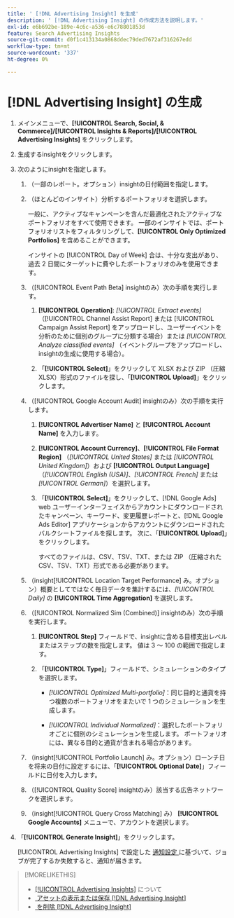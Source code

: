 ```yaml
---
title: ' [!DNL Advertising Insight] を生成'
description: ' [!DNL Advertising Insight] の作成方法を説明します。'
exl-id: e6b692be-189e-4c6c-a536-e6c78801853d
feature: Search Advertising Insights
source-git-commit: d0f1c413134a0868ddec79ded7672af316267edd
workflow-type: tm+mt
source-wordcount: '337'
ht-degree: 0%

---
```


# [!DNL Advertising Insight] の生成

1. メインメニューで、**[!UICONTROL Search, Social, & Commerce]/[!UICONTROL Insights & Reports]/[!UICONTROL Advertising Insights]** をクリックします。

2. 生成するinsightをクリックします。

3. 次のようにinsightを指定します。

   1. （一部のレポート。オプション）insightの日付範囲を指定します。

   2. （ほとんどのインサイト）分析するポートフォリオを選択します。

      一般に、アクティブなキャンペーンを含んだ最適化されたアクティブなポートフォリオをすべて使用できます。 一部のインサイトでは、ポートフォリオリストをフィルタリングして、**[!UICONTROL Only Optimized Portfolios]** を含めることができます。

      インサイトの [!UICONTROL Day of Week] 合は、十分な支出があり、過去 2 日間にターゲットに費やしたポートフォリオのみを使用できます。

   3. （[!UICONTROL Event Path Beta] insightのみ）次の手順を実行します。

      1. **[!UICONTROL Operation]**: *[!UICONTROL Extract events]* （[!UICONTROL Channel Assist Report] または [!UICONTROL Campaign Assist Report] をアップロードし、ユーザーイベントを分析のために個別のグループに分類する場合）または *[!UICONTROL Analyze classified events]* （イベントグループをアップロードし、insightの生成に使用する場合）。

      1. 「**[!UICONTROL Select]**」をクリックして XLSX および ZIP （圧縮 XLSX）形式のファイルを探し、「**[!UICONTROL Upload]**」をクリックします。

   4. （[!UICONTROL Google Account Audit] insightのみ）次の手順を実行します。

      1. **[!UICONTROL Advertiser Name]** と **[!UICONTROL Account Name]** を入力します。

      1. **[!UICONTROL Account Currency]**、**[!UICONTROL File Format Region]** （*[!UICONTROL United States]* または *[!UICONTROL United Kingdom]*）および **[!UICONTROL Output Language]** （*[!UICONTROL English (USA)]*、*[!UICONTROL French]* または *[!UICONTROL German]*）を選択します。

      1. 「**[!UICONTROL Select]**」をクリックして、[!DNL Google Ads] web ユーザーインターフェイスからアカウントにダウンロードされたキャンペーン、キーワード、変更履歴レポートと、[!DNL Google Ads Editor] アプリケーションからアカウントにダウンロードされたバルクシートファイルを探します。 次に、「**[!UICONTROL Upload]**」をクリックします。

         すべてのファイルは、CSV、TSV、TXT、または ZIP （圧縮された CSV、TSV、TXT）形式である必要があります。

   5. （insight[!UICONTROL Location Target Performance] み。オプション）概要としてではなく毎日データを集計するには、*[!UICONTROL Daily]* の **[!UICONTROL Time Aggregation]** を選択します。

   6. （[!UICONTROL Normalized Sim (Combined)] insightのみ）次の手順を実行します。

      1. **[!UICONTROL Step]** フィールドで、insightに含める目標支出レベルまたはステップの数を指定します。 値は 3 ～ 100 の範囲で指定します。

      1. 「**[!UICONTROL Type]**」フィールドで、シミュレーションのタイプを選択します。

         * *[!UICONTROL Optimized Multi-portfolio]*：同じ目的と通貨を持つ複数のポートフォリオをまたいで 1 つのシミュレーションを生成します。

         * *[!UICONTROL Individual Normalized]*：選択したポートフォリオごとに個別のシミュレーションを生成します。 ポートフォリオには、異なる目的と通貨が含まれる場合があります。

   7. （insight[!UICONTROL Portfolio Launch] み。オプション）ローンチ日を将来の日付に設定するには、「**[!UICONTROL Optional Date]**」フィールドに日付を入力します。

   8. （[!UICONTROL Quality Score] insightのみ）該当する広告ネットワークを選択します。

   9. （insight[!UICONTROL Query Cross Matching] み） **[!UICONTROL Google Accounts]** メニューで、アカウントを選択します。

4. 「**[!UICONTROL Generate Insight]**」をクリックします。

   [!UICONTROL Advertising Insights] で設定した [&#x200B; 通知設定 &#x200B;](/help/search-social-commerce/notifications/notification-edit.md) に基づいて、ジョブが完了するか失敗すると、通知が届きます。

>[!MORELIKETHIS]
>
>* [[!UICONTROL Advertising Insights]](insight-about.md) について
>* [&#x200B; アセットの表示または保存  [!DNL Advertising Insight]](insight-view-save.md)
>* [&#x200B; を削除  [!DNL Advertising Insight]](insight-delete.md)
